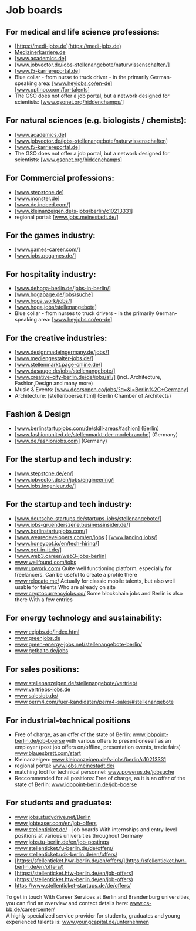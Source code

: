 # Job boards

## For medical and life science professions:

*   [https://medi-jobs.de](https://medi-jobs.de)
*   [Medizinerkarriere.de](https://medizinerkarriere.de/jobs/medizinische-technische-assistenten.html)
*   [www.academics.de]
*   [www.jobvector.de/iobs-stellenangebote/naturwissenschaften/]
*   [www.t5-karriereportal.de]
*   Blue collar - from nurse to truck driver - in the primarily German-speaking area: [www.heyiobs.co/en-de]  
    [www.optinoo.com/for-talents]
*   The GSO does not offer a job portal, but a network designed for scientists: [www.qsonet.orq/hiddenchamps/]

## For natural sciences (e.g. biologists / chemists):

*   [www.academics.de]
*   [www.jobvector.de/jobs-stellenangebote/naturwissenschaften]
*   [www.t5-karriereportal.de]
*   The GSO does not offer a job portal, but a network designed for scientists: [www.gsonet.org/hiddenchamps]

## For Commercial professions:

*   [www.stepstone.de]
*   [www.monster.de]
*   [www.de.indeed.com/]
*   [www.kleinanzeiqen.de/s-jobs/berlin/c10213331]
*   regional portal: [www.jobs.meinestadt.de/]

## For the games industry:

*   [www.games-career.com/]
*   [www.iobs.pcgames.de/]

## For hospitality industry:

*   [www.dehoga-berlin.de/jobs-in-berlin/]
*   [www.hogapage.de/jobs/suche]
*   [www.hoga.work/jobs/]
*   [www.hoga.jobs/stellenangebote]
*   Blue collar - from nurses to truck drivers - in the primarily German-speaking area: [www.heyjobs.co/en-de]

## For the creative industries:

*   [www.designmadeingermany.de/jobs/]
*   [www.mediengestalter-jobs.de/]
*   [www.stellenmarkt.page-online.de/]
*   [www.dasauge.de/jobs/stellenangebote/]
*   [www.creative-city-berlin.de/de/iobs/all/] (incl. Architecture, Fashion,Design and many more)
*   Music & Events: [www.doorsopen.co/jobs/?q=&l=Berlin%2C+Germany]
*   Architecture: [stellenboerse.html] (Berlin Chamber of Architects)

## Fashion & Design

*   [www.berlinstartupjobs.com/de/skill-areas/fashion] (Berlin)
*   [www.fashionunited.de/stellenmarkt-der-modebranche] (Germany)
*   [www.de.fashioniobs.com] (Germany)

## For the startup and tech industry:

*   [www.stepstone.de/en/]
*   [www.jobvector.de/en/jobs/engineering/]
*   [www.iobs.inqenieur.de/]

## For the startup and tech industry:

*   [www.deutsche-startups.de/startups-iobs/stellenanqebote/]
*   [www.iobs-qruenderszene.businessinsider.de/]
*   [www.berlinstartupjobs.com/]
*   [www.wearedevelopers.com/en/jobs  ]
    [www.landinq.iobs/]
*   [www.honeypot.io/en/tech-hirinq/]
*   [www.get-in-it.de/]
*   [www.web3.career/web3-jobs-berlin]
*   www.wellfound.com/iobs
*   www.upwork.com/ Quite well functioning platform, especially for freelancers. Can be useful to create a profile there
*   www.relocate.me/ Actually for classic mobile talents, but also well usable for talents Who are already on site
*   www.cryptocurrencyiobs.co/ Some blockchain jobs and Berlin is also there With a few entries

## For energy technology and sustainability:

*   www.eejobs.de/index.html
*   www.greenjobs.de
*   www.green-energy-jobs.net/stellenangebote-berlin/
*   www.getbaito.de/jobs

## For sales positions:

*   www.stellenanzeigen.de/stellenangebote/vertrieb/
*   www.vertriebs-iobs.de
*   www.salesiob.de/
*   www.perm4.com/fuer-kandidaten/perm4-sales/#stellenanqebote

## For industrial-technical positions

*   Free of charge, as an offer of the state of Berlin: www.jobpoint-berlin.de/job-boerse with various offers to present oneself as an employer (post job offers on/offline, presentation events, trade fairs) www.blauesbrett.com/start
*   Kleinanzeigen: www.kleinanzeiqen.de/s-iobs/berlin/c10213331
*   regional portal: www.jobs.meinestadt.de/
*   matching tool for technical personnel: www.powerus.de/jobsuche
*   Reccommended for all positions: Free of charge, as it is an offer of the state of Berlin: www.iobpoint-berlin.de/job-boerse

## For students and graduates:

*   www.jobs.studydrive.net/Berlin
*   www.jobteaser.com/en/job-offers
*   www.stellenticket.de/ - job boards With internships and entry-level positions at various universities throughout Germany
*   www.jobs.tu-berlin.de/en/job-postings
*   www.stellenticket.fu-berlin.de/de/offers/
*   www.stellenticket.udk-berlin.de/en/offers/
*   [https://sfellenticket.hwr-berlin.de/en/offers/](https://sfellenticket.hwr-berlin.de/en/offers/)
*   [https://stellenticket.htw-berlin.de/en/job-offers](https://stellenticket.htw-berlin.de/en/job-offers)
*   https://www.stellenticket-startups.de/de/offers/

To get in touch With Career Services at Berlin and Brandenburg universities, you can find an overview and contact details here: www.cs-bb.de/careercenter/  
A highly specialized service provider for students, graduates and young experienced talents is: www.youngcapital.de/unternehmen
